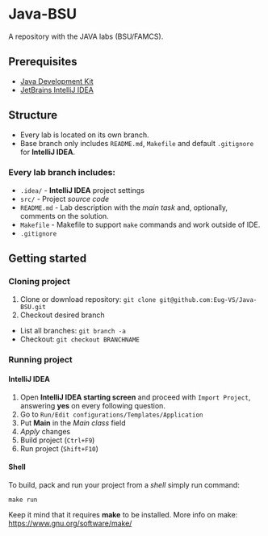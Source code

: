 # Java-BSU
A repository with the JAVA labs (BSU/FAMCS).

## Prerequisites
- [Java Development Kit](https://www.oracle.com/java/technologies/jdk8-downloads.html)
- [JetBrains IntelliJ IDEA](https://www.jetbrains.com/idea/)

## Structure
- Every lab is located on its own branch. 
- Base branch only includes `README.md`, `Makefile` and default `.gitignore` for **IntelliJ IDEA**.
### Every lab branch includes:
- `.idea/` - **IntelliJ IDEA** project settings
- `src/` - Project *source code*
- `README.md` - Lab description with the *main task* and, optionally, comments on the solution.
- `Makefile` - Makefile to support `make` commands and work outside of IDE.
- `.gitignore`

## Getting started
### Cloning project
1. Clone or download repository: `git clone git@github.com:Eug-VS/Java-BSU.git`
2. Checkout desired branch
  * List all branches: `git branch -a`
  * Checkout: `git checkout BRANCHNAME`
### Running project
#### IntelliJ IDEA
1. Open **IntelliJ IDEA starting screen** and proceed with `Import Project`, answering **yes** on every following question.
2. Go to `Run/Edit configurations/Templates/Application`
3. Put **Main** in the *Main class* field
4. *Apply* changes
5. Build project (`Ctrl+F9`)
6. Run project (`Shift+F10`)
#### Shell
To build, pack and run your project from a *shell* simply run command: 
```shell
make run
```
Keep it mind that it requires **make** to be installed. More info on make: https://www.gnu.org/software/make/
